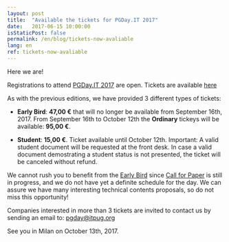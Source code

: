 ```yaml
---
layout: post
title:  "Available the tickets for PGDay.IT 2017"
date:   2017-06-15 10:00:00
isStaticPost: false
permalink: /en/blog/tickets-now-avaliable
lang: en
ref: tickets-now-avaliable
---
```


Here we are!

Registrations to attend [PGDay.IT 2017](http://2017.pgday.it/) are open. Tickets are available [here](https://www.eventbrite.it/e/pgdayit-2017-tickets-35260542231)

As with the previous editions, we have provided 3 different types of tickets:

* **Early Bird**: **47,00 €** that will no longer be available from September 16th, 2017. From September 16th to October 12th the **Ordinary** tickeys will be available: **95,00 €**.

* **Student**: **15,00 €**. Ticket available until October 12th. Important: A valid student document will be requested at the front desk. In case a valid document demostrating a student status is not presented, the ticket will be canceled without refund.

We cannot rush you to benefit from the [Early Bird](https://www.eventbrite.it/e/pgdayit-2017-tickets-35260542231) since [Call for Paper](http://2017.pgday.it/en/blog/call-for-papers) is still in progress, and we do not have yet a definite schedule for the day. We can assure we have many interesting technical contents proposals, so do not miss this opportunity!

Companies interested in more than 3 tickets are invited to contact us by sending an email to: [pgday@itpug.org](mailto:pgday@itpug.org)

See you in Milan on October 13th, 2017.
